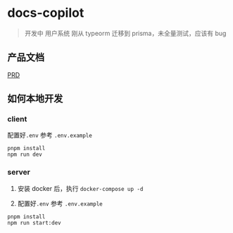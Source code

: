 # docs-copilot
> 开发中
> 用户系统 刚从 typeorm 迁移到 prisma，未全量测试，应该有 bug

## 产品文档
[PRD](https://bowling00.notion.site/MVP1-0-4d6d9ccfab7c4ac784b3d9bc138d4e32?pvs=4)

## 如何本地开发
### client
配置好`.env` 参考 `.env.example`

```
pnpm install
npm run dev
```
### server

1. 安装 docker 后，执行 `docker-compose up -d`

2. 配置好`.env` 参考 `.env.example`

```
pnpm install 
npm run start:dev
```

